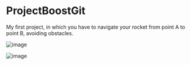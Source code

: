 # ProjectBoostGit

My first project, in which you have to navigate your rocket from point A to point B, avoiding obstacles.

![image](https://user-images.githubusercontent.com/104710576/190605284-752a0dae-a5f4-4d4f-bda9-dbb23c5e3a0e.png)

![image](https://user-images.githubusercontent.com/104710576/190605678-80581f25-01a4-4b33-9900-831601843783.png)
